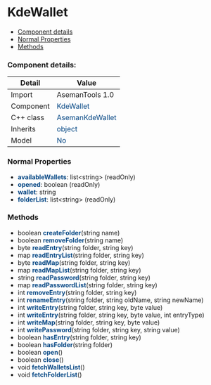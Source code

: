 # KdeWallet

 * [Component details](#component-details)
 * [Normal Properties](#normal-properties)
 * [Methods](#methods)


### Component details:

|Detail|Value|
|------|-----|
|Import|AsemanTools 1.0|
|Component|<font color='#074885'>KdeWallet</font>|
|C++ class|<font color='#074885'>AsemanKdeWallet</font>|
|Inherits|<font color='#074885'>object</font>|
|Model|<font color='#074885'>No</font>|


### Normal Properties

* <font color='#074885'><b>availableWallets</b></font>: list&lt;string&gt; (readOnly)
* <font color='#074885'><b>opened</b></font>: boolean (readOnly)
* <font color='#074885'><b>wallet</b></font>: string
* <font color='#074885'><b>folderList</b></font>: list&lt;string&gt; (readOnly)


### Methods

 * boolean <font color='#074885'><b>createFolder</b></font>(string name)
 * boolean <font color='#074885'><b>removeFolder</b></font>(string name)
 * byte <font color='#074885'><b>readEntry</b></font>(string folder, string key)
 * map <font color='#074885'><b>readEntryList</b></font>(string folder, string key)
 * byte <font color='#074885'><b>readMap</b></font>(string folder, string key)
 * map <font color='#074885'><b>readMapList</b></font>(string folder, string key)
 * string <font color='#074885'><b>readPassword</b></font>(string folder, string key)
 * map <font color='#074885'><b>readPasswordList</b></font>(string folder, string key)
 * int <font color='#074885'><b>removeEntry</b></font>(string folder, string key)
 * int <font color='#074885'><b>renameEntry</b></font>(string folder, string oldName, string newName)
 * int <font color='#074885'><b>writeEntry</b></font>(string folder, string key, byte value)
 * int <font color='#074885'><b>writeEntry</b></font>(string folder, string key, byte value, int entryType)
 * int <font color='#074885'><b>writeMap</b></font>(string folder, string key, byte value)
 * int <font color='#074885'><b>writePassword</b></font>(string folder, string key, string value)
 * boolean <font color='#074885'><b>hasEntry</b></font>(string folder, string key)
 * boolean <font color='#074885'><b>hasFolder</b></font>(string folder)
 * boolean <font color='#074885'><b>open</b></font>()
 * boolean <font color='#074885'><b>close</b></font>()
 * void <font color='#074885'><b>fetchWalletsList</b></font>()
 * void <font color='#074885'><b>fetchFolderList</b></font>()



